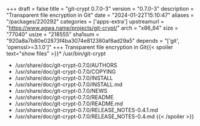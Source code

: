 +++
draft = false
title = "git-crypt 0.7.0-3"
version = "0.7.0-3"
description = "Transparent file encryption in Git"
date = "2024-01-22T15:10:47"
aliases = "/packages/220292"
categories = ['apps-extra']
upstreamurl = "https://www.agwa.name/projects/git-crypt/"
arch = "x86_64"
size = "77040"
usize = "218555"
sha1sum = "920a8a7b80e02873f4ba3074e812380af8ad29a5"
depends = "['git', 'openssl>=3.1.0']"
+++
Transparent file encryption in Git{{< spoiler text="show files" >}}* /usr/bin/git-crypt
* /usr/share/doc/git-crypt-0.7.0/AUTHORS
* /usr/share/doc/git-crypt-0.7.0/COPYING
* /usr/share/doc/git-crypt-0.7.0/INSTALL
* /usr/share/doc/git-crypt-0.7.0/INSTALL.md
* /usr/share/doc/git-crypt-0.7.0/NEWS
* /usr/share/doc/git-crypt-0.7.0/README
* /usr/share/doc/git-crypt-0.7.0/README.md
* /usr/share/doc/git-crypt-0.7.0/RELEASE_NOTES-0.4.1.md
* /usr/share/doc/git-crypt-0.7.0/RELEASE_NOTES-0.4.md
{{< /spoiler >}}
